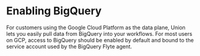 # Enabling BigQuery

For customers using the Google Cloud Platform as the data plane, Union lets you easily pull data from BigQuery into your workflows. For most users on GCP, access to BigQuery should be enabled by default and bound to the service account used by the BigQuery Flyte agent.
